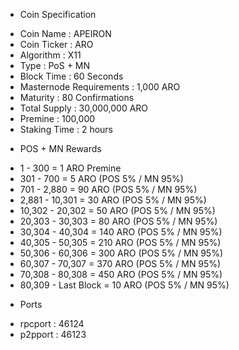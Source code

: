 - Coin Specification
* Coin Name : APEIRON
* Coin Ticker : ARO
* Algorithm : X11
* Type : PoS + MN
* Block Time : 60 Seconds
* Masternode Requirements : 1,000 ARO
* Maturity : 80 Confirmations
* Total Supply : 30,000,000 ARO
* Premine : 100,000
* Staking Time : 2 hours

- POS + MN Rewards
* 1 - 300 = 1 ARO Premine
* 301 - 700 = 5 ARO (POS 5% / MN 95%)
* 701 - 2,880 = 90 ARO (POS 5% / MN 95%)
* 2,881 - 10,301 = 30 ARO (POS 5% / MN 95%)
* 10,302 - 20,302 = 50 ARO (POS 5% / MN 95%)
* 20,303 - 30,303 = 80 ARO (POS 5% / MN 95%)
* 30,304 - 40,304 = 140 ARO (POS 5% / MN 95%)
* 40,305 - 50,305 = 210 ARO (POS 5% / MN 95%)
* 50,306 - 60,306 = 300 ARO (POS 5% / MN 95%)
* 60,307 - 70,307 = 370 ARO (POS 5% / MN 95%)
* 70,308 - 80,308 = 450 ARO (POS 5% / MN 95%)
* 80,309 - Last Block = 10 ARO (POS 5% / MN 95%)

- Ports
* rpcport : 46124
* p2pport : 46123
